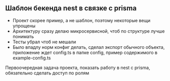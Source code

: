 ## Шаблон бекенда nest в связке с prisma

- Проект скорее пример, а не шаблон, поэтому некоторые вещи упрощены
- Архитектуру сразу делаю микросервисной, чтоб по структуре лучше понимать
- Тесты убрал чтоб не мешали
- Было впадлу норм конфиг делать, сделал экспорт обычного объекта, приложение ждет config.ts в папке config, пример содержимого в example-config.ts

Первоочередная задача проекта, показать работу в nest с prisma, обязательно сделать доступ по ролям
